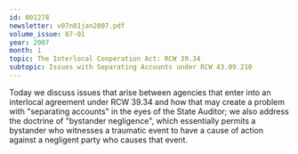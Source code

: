 ```yaml
---
id: 001278
newsletter: v07n01jan2007.pdf
volume_issue: 07-01
year: 2007
month: 1
topic: The Interlocal Cooperation Act: RCW 39.34
subtopic: Issues with Separating Accounts under RCW 43.09.210
---
```


Today we discuss issues that arise between agencies that enter into an interlocal agreement under RCW 39.34 and how that may create a problem with "separating accounts" in the eyes of the State Auditor; we also address the doctrine of "bystander negligence", which essentially permits a bystander
who witnesses a traumatic event to have a cause of action against a negligent party who causes that
event.